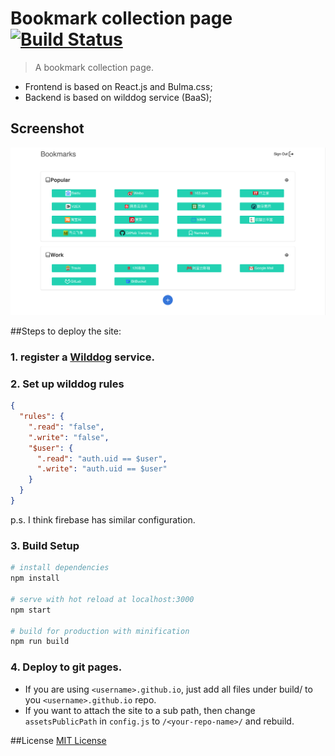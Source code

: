 # Bookmark collection page [![Build Status](https://travis-ci.org/lxzxl/bookmarks-react.svg?branch=master)](https://travis-ci.org/lxzxl/bookmarks-react)

> A bookmark collection page.

* Frontend is based on React.js and Bulma.css;
* Backend is based on wilddog service (BaaS);

## Screenshot

![screenshot](./screenshot.jpg)

##Steps to deploy the site:

### 1. register a [Wilddog](https://www.wilddog.com/) service.

### 2. Set up wilddog rules

```json
{
  "rules": {
    ".read": "false",
    ".write": "false",
    "$user": {
      ".read": "auth.uid == $user",
      ".write": "auth.uid == $user"
    }
  }
}
```

p.s. I think firebase has similar configuration.

### 3. Build Setup

```bash
# install dependencies
npm install

# serve with hot reload at localhost:3000
npm start

# build for production with minification
npm run build
```

### 4. Deploy to git pages.

* If you are using `<username>.github.io`, just add all files under build/ to you `<username>.github.io` repo.
* If you want to attach the site to a sub path, then change `assetsPublicPath` in `config.js` to `/<your-repo-name>/` and rebuild.

##License
[MIT License](LICENSE)
